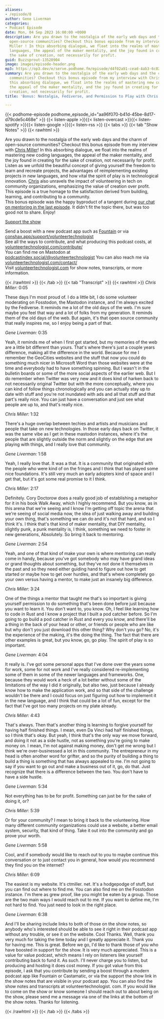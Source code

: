 ```yaml
---
aliases:
- /episode/8
author: Gene Liverman
categories:
- Podcast Episode
date: Mon, 04 Sep 2023 16:00:00 +0000
description: Are you drawn to the nostalgia of the early web days and the charm of
  open-source communities? Checkout this bonus episode from my interview with Chris
  Miller ! In this absorbing dialogue, we float into the realms of mastering new coding
  languages, the appeal of the maker mentality, and the joy found in creating for
  the sake of creation, not necessarily for profit.
guid: Buzzsprout-13520904
image: images/episode-header.png
mp3: https://op3.dev/e/serve.podhome.fm/episode/d4f02a91-cead-4ab3-6c02-08dc1c0c24e3/638416095124301974aa96f070-b41d-45be-8d17-d79cde5c468ev1.mp3
summary: Are you drawn to the nostalgia of the early web days and the charm of open-source
  communities? Checkout this bonus episode from my interview with Chris Miller ! In
  this absorbing dialogue, we float into the realms of mastering new coding languages,
  the appeal of the maker mentality, and the joy found in creating for the sake of
  creation, not necessarily for profit.
title: 'Bonus: Nostalgia, Fediverse, and Permission to Play with Chris Miller'

---
```

{{< podhome-episode podhome_episode_id="aa96f070-b41d-45be-8d17-d79cde5c468e" >}}
{{< listen-apple >}}{{< listen-overcast >}}{{< listen-spotify >}}{{< listen-google >}}{{< listen-rss >}}
{{< tabs >}}
{{< tab "Show Notes" >}}
{{< rawhtml >}}
<p>Are you drawn to the nostalgia of the early web days and the charm of open-source communities? Checkout this bonus episode from my interview with <a href='https://ctmiller.net/'>Chris Miller</a>! In this absorbing dialogue, we float into the realms of mastering new coding languages, the appeal of the maker mentality, and the joy found in creating for the sake of creation, not necessarily for profit.<br />Listen as we unfold the beautiful concept of giving yourself the freedom to learn and recreate projects, the advantages of reimplementing existing projects in new languages, and how vital the spirit of play is in technological innovation. <a href='https://ctmiller.net/'>Chris</a> also unravels the impact of volunteering in tech on community organizations, emphasizing the value of creation over profit. This episode is a true homage to the satisfaction derived from building, learning, and contributing to a community.<br />This bonus episode was the happy byproduct of a tangent during <a href='https://www.volunteertechnologist.com/episode/7'>our chat on mentoring in the last episode</a>. It didn&apos;t fit the topic there, but was too good not to share. Enjoy!</p><a rel="payment" href="https://www.buzzsprout.com/2053906/support">Support the show</a><p>Send a boost with a new podcast app such as <a href='https://fountain.fm/genebean?code=5cb3b5f06a'>Fountain</a> or via <a href='https://conshax.app/support/volunteertechnologist'>conshax.app/support/volunteertechnologist</a><br />See all the ways to contribute, and what producing this podcast costs, at <a href='https://www.volunteertechnologist.com/contribute/'>volunteertechnologist.com/contribute/</a><br />You can find me on Mastodon at <a href='https://podcastindex.social/@volunteertechnologist'>podcastindex.social/@volunteertechnologist</a> You can also reach me via <a href='https://www.volunteertechnologist.com/contact/'>volunteertechnologist.com/contact/</a><br />Visit <a href='https://www.volunteertechnologist.com/'>volunteertechnologist.com</a> for show notes, transcripts, or more information.</p>
{{< /rawhtml >}}
{{< /tab >}}
{{< tab "Transcript" >}}
{{< rawhtml >}}
  <cite>Chris Miller:</cite>
  <time>0:05</time>
  <p>These days I&#39;m most proud of. I do a little bit, I do some volunteer moderating on Fosstodon, the Mastodon instance, and I&#39;m always excited by the Fediverse. It reminds me a lot of the old days of the web. I&#39;m sure maybe you feel that way and a lot of folks from my generation. It reminds them of the old days of the web. But again, it&#39;s that open source community that really inspires me, so I enjoy being a part of that. </p>
  <cite>Gene Liverman:</cite>
  <time>0:35</time>
  <p>Yeah, it reminds me of when I first got started, but my memories of the web are a little bit different than yours. That&#39;s where there&#39;s just a couple years difference, making all the difference in the world. Because for me I remember the GeoCities websites and the stuff that now you could do something much nicer in Microsoft Word than those websites were at the time and everybody had to have something spinning. But I wasn&#39;t in the bulletin boards or some of the more social aspects of the earlier web. But I do remember when Twitter was very new and it does kind of harken back to not necessarily original Twitter but with the more conceptually, where you can kind of follow things chronologically and you can actually stay up to date with stuff and you&#39;re not inundated with ads and all that stuff and that part&#39;s really nice. You can just have a conversation and just see what people are up to, and that&#39;s really nice. </p>
  <cite>Chris Miller:</cite>
  <time>1:32</time>
  <p>There&#39;s a huge overlap between techies and artists and musicians and people that take on new technologies. In those early days back on Twitter, it was the same vibe as I get in these mastodon instances, where it&#39;s the people that are slightly outside the norm and slightly on the edge that are playing with things, and I really love that community. </p>
  <cite>Gene Liverman:</cite>
  <time>1:58</time>
  <p>Yeah, I really love that. It was a that. It is a community that originated with the people who were kind of on the fringes and I think that has played some nice foundations. It&#39;s still very much an early adopters kind of space and I get that, but it&#39;s got some real promise to it I think. </p>
  <cite>Chris Miller:</cite>
  <time>2:17</time>
  <p>Definitely. Cory Doctorow does a really good job of establishing a metaphor for it in his book Walk Away, which I highly recommend. But you know, as in this arena that we&#39;re seeing and I know I&#39;m getting off topic the arena that we&#39;re seeing of social media now, the idea of just walking away and building your own thing, that&#39;s something we can do and it&#39;s not that hard, and so I think it&#39;s. I think that&#39;s that kind of maker mentality, that DIY mentality, slightly punk, a punk mentality is, I think, something we need to foster in new generations, Absolutely. So bring it back to mentoring. </p>
  <cite>Gene Liverman:</cite>
  <time>2:54</time>
  <p>Yeah, and one of that kind of make your own is where mentoring can really come in handy, because you&#39;ve got somebody who may have grand ideas or grand thoughts about something, but they&#39;ve not done it themselves in the past and so they need either guiding hand to figure out how to get started or maybe how to get over hurdles, and that&#39;s where completely go your own versus having a mentor, to make just an insanely big difference. </p>
  <cite>Chris Miller:</cite>
  <time>3:24</time>
  <p>One of the things a mentor that taught me that&#39;s so important is giving yourself permission to do something that&#39;s been done before just because you want to learn it. You don&#39;t want to, you know. Oh, I feel like learning how to code in Rust and I know a project that I built a pod catcher before. So I&#39;m going to go build a pod catcher in Rust and every you know, and there&#39;ll be a thing in the back of your head or other, or friends or people who are like but why don&#39;t you just download this other thing? Why don&#39;t you go? No, it&#39;s the experience of the making, it&#39;s the doing the thing. The fact that there are other examples is great, but you know, go, go play. The spirit of play is so important. </p>
  <cite>Gene Liverman:</cite>
  <time>4:04</time>
  <p>It really is. I&#39;ve got some personal apps that I&#39;ve done over the years some for work, some for not work and I&#39;ve really considered re-implementing some of them in some of the newer languages and frameworks. One, because they would work a heck of a lot better without some of the limitations of the way I did it originally, but also two, just because I already know how to make the application work, and so that side of the challenge wouldn&#39;t be there and I could focus on just figuring out how to implement it in the new language, and I think that could be a lot of fun, except for the fact that I&#39;ve got too many projects on my plate already. </p>
  <cite>Chris Miller:</cite>
  <time>4:43</time>
  <p>That&#39;s always. Then that&#39;s another thing is learning to forgive yourself for having half finished things. I mean, even Da Vinci had half finished things, so I think that&#39;s okay. But yeah, I think that&#39;s the only way we move forward, and doing it not as a side hustle, not as something you&#39;re going to make money on. I mean, I&#39;m not against making money, don&#39;t get me wrong but I think we&#39;re over-businessed a lot in this community. The entrepreneur in my head is often another word for grifter, and so the purity of building a thing to build a thing is something that has always appealed to me. I&#39;m not going to say if you want to go out and make a business out of it, go, do that. Just recognize that there is a difference between the two. You don&#39;t have to have a side hustle. </p>
  <cite>Gene Liverman:</cite>
  <time>5:34</time>
  <p>Not everything has to be for profit. Something can just be for the sake of doing it, or? </p>
  <cite>Chris Miller:</cite>
  <time>5:39</time>
  <p>Or for your community? I mean to bring it back to the volunteering. How many different community organizations could use a website, a better email system, security, that kind of thing. Take it out into the community and go prove your worth. </p>
  <cite>Gene Liverman:</cite>
  <time>5:58</time>
  <p>Cool, and if somebody would like to reach out to you to maybe continue this conversation or to just contact you in general, how would you recommend they find you on the internet? </p>
  <cite>Chris Miller:</cite>
  <time>6:09</time>
  <p>The easiest is my website. It&#39;s ctmiller. net. It&#39;s a hodgepodge of stuff, but you can find out where to find me. You can also find me on the Fosstodon instance. I&#39;m there as grew proof, like you might be eaten by a group. Those are the two main ways I would reach out to me. If you want to define me, I&#39;m not hard to find. You just need to look in the right place. </p>
  <cite>Gene Liverman:</cite>
  <time>6:38</time>
  <p>And I&#39;ll be sharing include links to both of those on the show notes, so anybody who&#39;s interested should be able to see it right in their podcast app without any trouble, or see it on the website. Cool Thanks. Well, thank you very much for taking the time today and I greatly appreciate it. Thank you for having me. This is great. Before we go, I&#39;d like to thank those of you who have boosted in support for the show. It is very much appreciated. This is a value for value podcast, which means I rely on listeners like yourself contributing back to fund it. As such. I&#39;ll never charge you to listen, but producing and hosting it does cost money. If you got value from this episode, I ask that you contribute by sending a boost through a modern podcast app like Fountain or Castamatic, or via the support the show link in the show notes that are visible in your podcast app. You can also find the show notes and transcripts at volunteertechnologist. com. If you would like to come on the show or know someone I should reach out to about being on the show, please send me a message via one of the links at the bottom of the show notes. Thanks for listening. </p>

{{< /rawhtml >}}
{{< /tab >}}
{{< /tabs >}}
